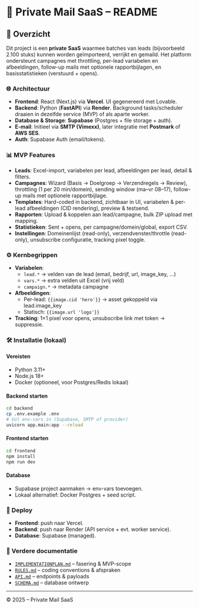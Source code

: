 # 📧 Private Mail SaaS – README

## 🚀 Overzicht
Dit project is een **private SaaS** waarmee batches van leads (bijvoorbeeld 2.100 stuks) kunnen worden geïmporteerd, verrijkt en gemaild. Het platform ondersteunt campagnes met throttling, per-lead variabelen en afbeeldingen, follow-up mails met optionele rapportbijlagen, en basisstatistieken (verstuurd + opens).

### 🌐 Architectuur
- **Frontend**: React (Next.js) via **Vercel**. UI gegenereerd met Lovable.
- **Backend**: Python (**FastAPI**) via **Render**. Background tasks/scheduler draaien in dezelfde service (MVP) of als aparte worker.
- **Database & Storage**: **Supabase** (Postgres + file storage + auth).
- **E-mail**: Initieel via **SMTP (Vimexx)**, later integratie met **Postmark** of **AWS SES**.
- **Auth**: Supabase Auth (email/tokens).

### 📊 MVP Features
- **Leads**: Excel-import, variabelen per lead, afbeeldingen per lead, detail & filters.
- **Campagnes**: Wizard (Basis → Doelgroep → Verzendregels → Review), throttling (1 per 20 min/domein), sending window (ma–vr 08–17), follow-up mails met optionele rapportbijlage.
- **Templates**: Hard-coded in backend, zichtbaar in UI, variabelen & per-lead afbeeldingen (CID rendering), preview & testsend.
- **Rapporten**: Upload & koppelen aan lead/campagne, bulk ZIP upload met mapping.
- **Statistieken**: Sent + opens, per campagne/domein/global, export CSV.
- **Instellingen**: Domeinenlijst (read-only), verzendvenster/throttle (read-only), unsubscribe configuratie, tracking pixel toggle.

### ⚙️ Kernbegrippen
- **Variabelen**:
  - `lead.*` → velden van de lead (email, bedrijf, url, image_key, …)
  - `vars.*` → extra velden uit Excel (vrij veld)
  - `campaign.*` → metadata campagne
- **Afbeeldingen**:
  - Per-lead: `{{image.cid 'hero'}}` → asset gekoppeld via lead.image_key
  - Statisch: `{{image.url 'logo'}}`
- **Tracking**: 1×1 pixel voor opens, unsubscribe link met token → suppressie.

### 🛠️ Installatie (lokaal)
#### Vereisten
- Python 3.11+
- Node.js 18+
- Docker (optioneel, voor Postgres/Redis lokaal)

#### Backend starten
```bash
cd backend
cp .env.example .env
# Vul env-vars in (Supabase, SMTP of provider)
uvicorn app.main:app --reload
```

#### Frontend starten
```bash
cd frontend
npm install
npm run dev
```

#### Database
- Supabase project aanmaken → env-vars toevoegen.
- Lokaal alternatief: Docker Postgres + seed script.

### 🚀 Deploy
- **Frontend**: push naar Vercel.
- **Backend**: push naar Render (API service + evt. worker service).
- **Database**: Supabase (managed).

### 📑 Verdere documentatie
- [`IMPLEMENTATIONPLAN.md`](./IMPLEMENTATIONPLAN.md) – fasering & MVP-scope
- [`RULES.md`](./RULES.md) – coding conventions & afspraken
- [`API.md`](./API.md) – endpoints & payloads
- [`SCHEMA.md`](./SCHEMA.md) – database ontwerp

---
© 2025 – Private Mail SaaS

